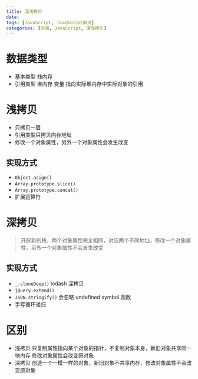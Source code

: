 ```yaml
---
title: 深浅拷贝
date:
tags: [JavaScript, JavaScript面试]
categories: [前端, JavaScript, 深浅拷贝]
---
```


# 数据类型

- 基本类型 栈内存
- 引用类型 堆内存 变量 指向实际堆内存中实际对象的引用

# 浅拷贝

- 只拷贝一层
- 引用类型只拷贝内存地址
- 修改一个对象属性，另外一个对象属性会发生改变

## 实现方式

- `Object.asign()`
- `Array.prototype.slice()`
- `Array.prototype.concat()`
- 扩展运算符

# 深拷贝

> 开辟新的栈，两个对象属性完全相同，对应两个不同地址。修改一个对象属性，另外一个对象属性不会发生改变

## 实现方式

- `_.cloneDeep()` lodash 深拷贝
- `jQuery.extend()`
- `JSON.stringify()` 会忽略 undefined symbol 函数
- 手写循环递归

# 区别

- 浅拷贝 只复制属性指向某个对象的指针，不复制对象本身，新旧对象共享同一块内存 修改对象属性会改变原对象
- 深拷贝 创造一个一模一样的对象，新旧对象不共享内存，修改对象属性不会改变原对象
